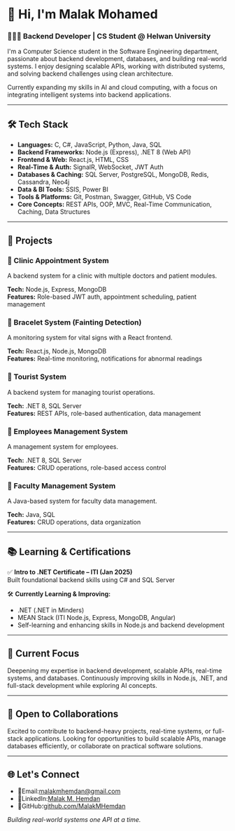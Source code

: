  # 👋 Hi, I'm Malak Mohamed 

### 👩🏻‍💻 Backend Developer | CS Student @ Helwan University

I'm a Computer Science student in the Software Engineering department, passionate about backend development, databases, and building real-world systems. I enjoy designing scalable APIs, working with distributed systems, and solving backend challenges using clean architecture.

Currently expanding my skills in AI and cloud computing, with a focus on integrating intelligent systems into backend applications.

---

## 🛠️ Tech Stack

- **Languages:** C, C#, JavaScript, Python, Java, SQL  
- **Backend Frameworks:** Node.js (Express), .NET 8 (Web API)  
- **Frontend & Web:** React.js, HTML, CSS  
- **Real-Time & Auth:** SignalR, WebSocket, JWT Auth  
- **Databases & Caching:** SQL Server, PostgreSQL, MongoDB, Redis, Cassandra, Neo4j  
- **Data & BI Tools:** SSIS, Power BI  
- **Tools & Platforms:** Git, Postman, Swagger, GitHub, VS Code  
- **Core Concepts:** REST APIs, OOP, MVC, Real-Time Communication, Caching, Data Structures

---

## 🚀 Projects

### 🔹 Clinic Appointment System
A backend system for a clinic with multiple doctors and patient modules.  

**Tech:** Node.js, Express, MongoDB  
**Features:** Role-based JWT auth, appointment scheduling, patient management

### 🔹 Bracelet System (Fainting Detection)
A monitoring system for vital signs with a React frontend.  

**Tech:** React.js, Node.js, MongoDB  
**Features:** Real-time monitoring, notifications for abnormal readings

### 🔹 Tourist System
A backend system for managing tourist operations.  

**Tech:** .NET 8, SQL Server  
**Features:** REST APIs, role-based authentication, data management

### 🔹 Employees Management System
A management system for employees.  

**Tech:** .NET 8, SQL Server  
**Features:** CRUD operations, role-based access control

### 🔹 Faculty Management System
A Java-based system for faculty data management.  

**Tech:** Java, SQL  
**Features:** CRUD operations, data organization

---

## 📚 Learning & Certifications

✅ **Intro to .NET Certificate – ITI (Jan 2025)**  
Built foundational backend skills using C# and SQL Server

🛠️ **Currently Learning & Improving:**  
- .NET (.NET in Minders)  
- MEAN Stack (ITI Node.js, Express, MongoDB, Angular)  
- Self-learning and enhancing skills in Node.js and backend development

---

## 📌 Current Focus

Deepening my expertise in backend development, scalable APIs, real-time systems, and databases. Continuously improving skills in Node.js, .NET, and full-stack development while exploring AI concepts.

---

## 🤝 Open to Collaborations

Excited to contribute to backend-heavy projects, real-time systems, or full-stack applications. Looking for opportunities to build scalable APIs, manage databases efficiently, or collaborate on practical software solutions.

---

## 🌐 Let's Connect

- 📧Email:[malakmhemdan@gmail.com](mailto:malakmhemdan@gmail.com)
- 💼LinkedIn:[Malak M. Hemdan](https://www.linkedin.com/in/malak-m-hemdan-160b09318?utm_source=share&utm_campaign=share_via&utm_content=profile&utm_medium=android_app)
- 📂GitHub؛[github.com/MalakMHemdan](https://github.com/MalakMHemdan)

*Building real-world systems one API at a time.*
